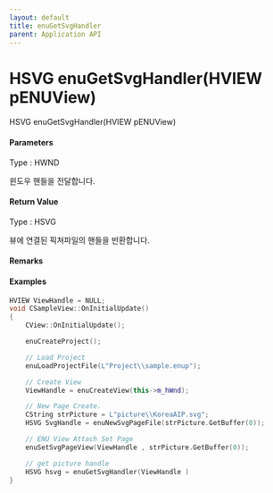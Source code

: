 ```yaml
---
layout: default
title: enuGetSvgHandler
parent: Application API
---
```

# HSVG enuGetSvgHandler\(HVIEW pENUView\)

HSVG enuGetSvgHandler\(HVIEW pENUView\)

#### Parameters

Type : HWND

윈도우 핸들을 전달합니다.

#### Return Value

Type : HSVG

뷰에 연결된 픽쳐파일의 핸들을 반환합니다.

#### Remarks

#### Examples

```cpp
HVIEW ViewHandle = NULL; 
void CSampleView::OnInitialUpdate() 
{ 
    CView::OnInitialUpdate(); 

    enuCreateProject(); 

    // Load Project
    enuLoadProjectFile(L"Project\\sample.enup"); 

    // Create View
    ViewHandle = enuCreateView(this->m_hWnd); 

    // New Page Create. 
    CString strPicture = L"picture\\KoreaAIP.svg"; 
    HSVG SvgHandle = enuNewSvgPageFile(strPicture.GetBuffer(0)); 

    // ENU View Attach Set Page 
    enuSetSvgPageView(ViewHandle , strPicture.GetBuffer(0)); 

    // get picture handle
    HSVG hsvg = enuGetSvgHandler(ViewHandle )
}
```



